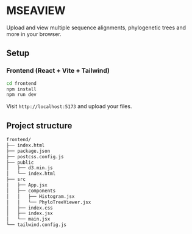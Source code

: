 # MSEAVIEW

Upload and view multiple sequence alignments, phylogenetic trees and more in your browser.

## Setup

### Frontend (React + Vite + Tailwind)
```bash
cd frontend
npm install
npm run dev
```

Visit `http://localhost:5173` and upload your files.

## Project structure

```bash
frontend/
├── index.html
├── package.json
├── postcss.config.js
├── public
│   ├── d3.min.js
│   └── index.html
├── src
│   ├── App.jsx
│   ├── components
│   │   ├── Histogram.jsx
│   │   └── PhyloTreeViewer.jsx
│   ├── index.css
│   ├── index.jsx
│   └── main.jsx
└── tailwind.config.js
```
